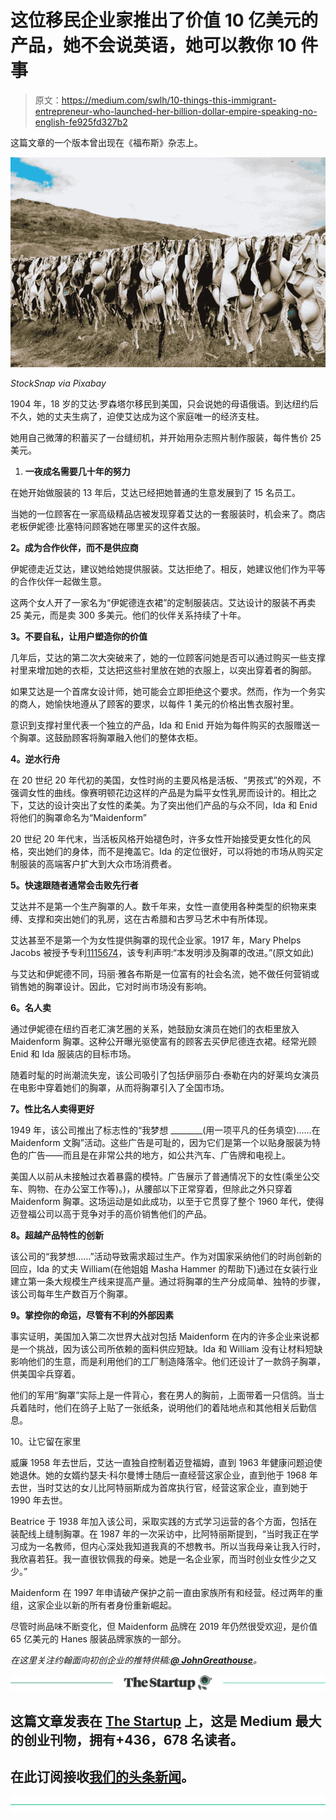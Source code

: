 # 这位移民企业家推出了价值 10 亿美元的产品，她不会说英语，她可以教你 10 件事

> 原文：<https://medium.com/swlh/10-things-this-immigrant-entrepreneur-who-launched-her-billion-dollar-empire-speaking-no-english-fe925fd327b2>

这篇文章的一个版本曾出现在《福布斯》杂志上。

![](img/e2eeefbbcd90d5375b28428f7c0fa6bc.png)

*StockSnap via Pixabay*

1904 年，18 岁的艾达·罗森塔尔移民到美国，只会说她的母语俄语。到达纽约后不久，她的丈夫生病了，迫使艾达成为这个家庭唯一的经济支柱。

她用自己微薄的积蓄买了一台缝纫机，并开始用杂志照片制作服装，每件售价 25 美元。

1.  **一夜成名需要几十年的努力**

在她开始做服装的 13 年后，艾达已经把她普通的生意发展到了 15 名员工。

当她的一位顾客在一家高级精品店被发现穿着艾达的一套服装时，机会来了。商店老板伊妮德·比塞特问顾客她在哪里买的这件衣服。

**2。成为合作伙伴，而不是供应商**

伊妮德走近艾达，建议她给她提供服装。艾达拒绝了。相反，她建议他们作为平等的合作伙伴一起做生意。

这两个女人开了一家名为“伊妮德连衣裙”的定制服装店。艾达设计的服装不再卖 25 美元，而是卖 300 多美元。他们的伙伴关系持续了十年。

**3。不要自私，让用户塑造你的价值**

几年后，艾达的第二次大突破来了，她的一位顾客问她是否可以通过购买一些支撑衬里来增加她的衣柜，艾达把这些衬里放在她的衣服上，以突出穿着者的胸部。

如果艾达是一个首席女设计师，她可能会立即拒绝这个要求。然而，作为一个务实的商人，她愉快地遵从了顾客的要求，以每件 1 美元的价格出售衣服衬里。

意识到支撑衬里代表一个独立的产品，Ida 和 Enid 开始为每件购买的衣服赠送一个胸罩。这鼓励顾客将胸罩融入他们的整体衣柜。

**4。逆水行舟**

在 20 世纪 20 年代初的美国，女性时尚的主要风格是活板、“男孩式”的外观，不强调女性的曲线。像赛明顿花边这样的产品是为扁平女性乳房而设计的。相比之下，艾达的设计突出了女性的柔美。为了突出他们产品的与众不同，Ida 和 Enid 将他们的胸罩命名为“Maidenform”

20 世纪 20 年代末，当活板风格开始褪色时，许多女性开始接受更女性化的风格，突出她们的身体，而不是掩盖它。Ida 的定位很好，可以将她的市场从购买定制服装的高端客户扩大到大众市场消费者。

**5。快速跟随者通常会击败先行者**

艾达并不是第一个生产胸罩的人。数千年来，女性一直使用各种类型的织物来束缚、支撑和突出她们的乳房，这在古希腊和古罗马艺术中有所体现。

艾达甚至不是第一个为女性提供胸罩的现代企业家。1917 年，Mary Phelps Jacobs 被授予专利[1115674](https://patents.google.com/patent/US1115674)，该专利声明:“本发明涉及胸罩的改进。”(原文如此)

与艾达和伊妮德不同，玛丽·雅各布斯是一位富有的社会名流，她不做任何营销或销售她的胸罩设计。因此，它对时尚市场没有影响。

**6。名人卖**

通过伊妮德在纽约百老汇演艺圈的关系，她鼓励女演员在她们的衣柜里放入 Maidenform 胸罩。这种公开曝光驱使富有的顾客去买伊尼德连衣裙。经常光顾 Enid 和 Ida 服装店的目标市场。

随着时髦的时尚潮流失宠，该公司吸引了包括伊丽莎白·泰勒在内的好莱坞女演员在电影中穿着她们的胸罩，从而将胸罩引入了全国市场。

**7。性比名人卖得更好**

1949 年，该公司推出了标志性的“我梦想 ________(用一项平凡的任务填空)……在 Maidenform 文胸”活动。这些广告是可耻的，因为它们是第一个以贴身服装为特色的广告——而且是在非常公共的地方，如公共汽车、广告牌和电视上。

美国人以前从未接触过衣着暴露的模特。广告展示了普通情况下的女性(乘坐公交车、购物、在办公室工作等)。)，从腰部以下正常穿着，但除此之外只穿着 Maidenform 胸罩。这场运动是如此成功，以至于它贯穿了整个 1960 年代，使得迈登福公司以高于竞争对手的高价销售他们的产品。

**8。超越产品特性的创新**

该公司的“我梦想……”活动导致需求超过生产。作为对国家采纳他们的时尚创新的回应，Ida 的丈夫 William(在他姐姐 Masha Hammer 的帮助下)通过在女装行业建立第一条大规模生产线来提高产量。通过将胸罩的生产分成简单、独特的步骤，该公司每年生产数百万个胸罩。

**9。掌控你的命运，尽管有不利的外部因素**

事实证明，美国加入第二次世界大战对包括 Maidenform 在内的许多企业来说都是一个挑战，因为该公司所依赖的面料供应短缺。Ida 和 William 没有让材料短缺影响他们的生意，而是利用他们的工厂制造降落伞。他们还设计了一款鸽子胸罩，供美国伞兵穿着。

他们的军用“胸罩”实际上是一件背心，套在男人的胸前，上面带着一只信鸽。当士兵着陆时，他们在鸽子上贴了一张纸条，说明他们的着陆地点和其他相关后勤信息。

10。让它留在家里

威廉 1958 年去世后，艾达一直独自控制着迈登福姆，直到 1963 年健康问题迫使她退休。她的女婿约瑟夫·科尔曼博士随后一直经营这家企业，直到他于 1968 年去世，当时艾达的女儿比阿特丽斯成为首席执行官，经营这家企业，直到她于 1990 年去世。

Beatrice 于 1938 年加入该公司，采取实践的方式学习运营的各个方面，包括在装配线上缝制胸罩。在 1987 年的一次采访中，比阿特丽斯提到，“当时我正在学习成为一名教师，但内心深处我知道我真的不想教书。所以当我母亲让我入行时，我欣喜若狂。我一直很钦佩我的母亲。她是一名企业家，而当时创业女性少之又少。”

Maidenform 在 1997 年申请破产保护之前一直由家族所有和经营。经过两年的重组，这家企业以新的所有者身份重新崛起。

尽管时尚品味不断变化，但 Maidenform 品牌在 2019 年仍然很受欢迎，是价值 65 亿美元的 Hanes 服装品牌家族的一部分。

*在这里关注约翰面向初创企业的推特供稿:*[***@ JohnGreathouse***](https://twitter.com/#!/johngreathouse)*。*

[![](img/308a8d84fb9b2fab43d66c117fcc4bb4.png)](https://medium.com/swlh)

## 这篇文章发表在 [The Startup](https://medium.com/swlh) 上，这是 Medium 最大的创业刊物，拥有+436，678 名读者。

## 在此订阅接收[我们的头条新闻](https://growthsupply.com/the-startup-newsletter/)。

[![](img/b0164736ea17a63403e660de5dedf91a.png)](https://medium.com/swlh)